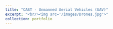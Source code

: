```yaml
---
title: "CAST - Unmanned Aerial Vehicles (UAV)"
excerpt: "<br/><img src='/images/Drones.jpg'>"
collection: portfolio
---
```



